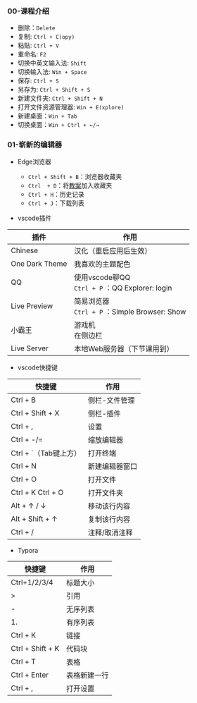 ### 00-课程介绍

- 删除：`Delete`
- 复制: `Ctrl + C(opy)`
- 粘贴: `Ctrl + V`
- 重命名: `F2`
- 切换中英文输入法: `Shift`
- 切换输入法: `Win + Space`
- 保存: `Ctrl + S`
- 另存为: `Ctrl + Shift + S`
- 新建文件夹: `Ctrl + Shift + N`
- 打开文件资源管理器: `Win + E(xplore)`
- 新建桌面：`Win + Tab`
- 切换桌面：`Win + Ctrl + ←/→`

### 01-崭新的编辑器

- Edge浏览器
  - `Ctrl + Shift + B`：浏览器收藏夹
  - `Ctrl  + D`：将[教案](https://share.fzf404.top)加入收藏夹 
  - `Ctrl + H`：历史记录
  - `Ctrl + J`：下载列表

- vscode插件

| 插件           | 作用                                                |
| -------------- | --------------------------------------------------- |
| Chinese        | 汉化（重启应用后生效）                              |
| One Dark Theme | 我喜欢的主题配色                                    |
| QQ             | 使用vscode聊QQ<br />`Ctrl + P` ：QQ Explorer: login |
| Live Preview   | 简易浏览器<br />`Ctrl + P` ：Simple Browser: Show   |
| 小霸王         | 游戏机<br />在侧边栏                                |
| Live Server    | 本地Web服务器（下节课用到）                         |

- vscode快捷键

| 快捷键               | 作用          |
| -------------------- | ------------- |
| Ctrl + B             | 侧栏-文件管理 |
| Ctrl + Shift + X     | 侧栏-插件     |
| Ctrl + ,             | 设置          |
| Ctrl + -/= | 缩放编辑器 |
| Ctrl + `（Tab键上方） | 打开终端      |
| Ctrl + N | 新建编辑器窗口 |
| Ctrl + O | 打开文件 |
| Ctrl + K Ctrl + O    | 打开文件夹    |
| Alt + ↑ / ↓        | 移动该行内容  |
| Alt + Shift + ↑     | 复制该行内容  |
| Ctrl + /             | 注释/取消注释 |

- Typora

| 快捷键           | 作用         |
| ---------------- | ------------ |
| Ctrl+1/2/3/4     | 标题大小     |
| >                | 引用         |
| -                | 无序列表     |
| 1.               | 有序列表     |
| Ctrl + K         | 链接         |
| Ctrl + Shift + K | 代码块       |
| Ctrl + T         | 表格         |
| Ctrl + Enter     | 表格新建一行 |
| Ctrl + ,         | 打开设置     |
